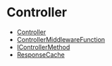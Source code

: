# Controller

  - [Controller](./Controller.md)
  - [ControllerMiddlewareFunction](./ControllerMiddlewareFunction.md)
  - [IControllerMethod](./IControllerMethod.md)
  - [ResponseCache](../responseCache/README.md)
